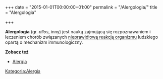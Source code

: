 +++
date = "2015-01-01T00:00:00+01:00"
permalink = "/Alergologia/"
title = "Alergologia"

+++

**Alergologia** (gr. *allos*, inny) jest nauką zajmującą się rozpoznawaniem i leczeniem chorób związanych [nieprawidłową reakcją organizmu](/atopedia/Reakcja_alergiczna "wikilink") ludzkiego opartą o mechanizm immunologiczny.

**Zobacz też**

-   [Alergia](/atopedia/Alergia "wikilink")

[Kategoria:Alergia](/atopedia/Kategoria:Alergia "wikilink")